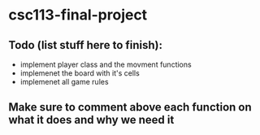 # csc113-final-project


## Todo (list stuff here to finish):
- implement player class and the movment functions
- implemenet the board with it's cells
- implemenet all game rules

## Make sure to comment above each function on what it does and why we need it